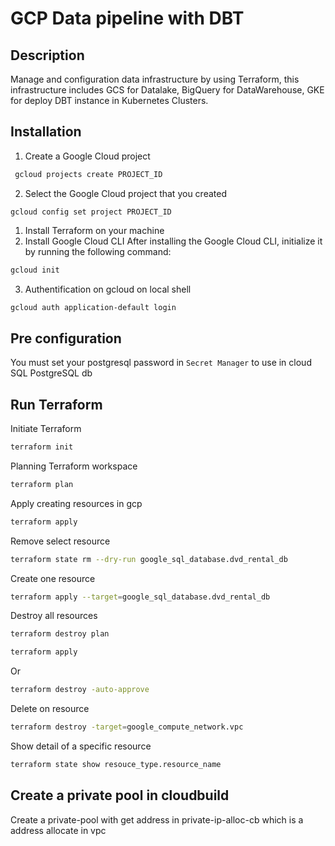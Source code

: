 # GCP Data pipeline with DBT

## Description
Manage and configuration data infrastructure by using Terraform, this infrastructure includes GCS for Datalake, BigQuery for DataWarehouse, GKE for deploy DBT instance in Kubernetes Clusters.

## Installation
1. Create a Google Cloud project
```bash
 gcloud projects create PROJECT_ID 
```
2.  Select the Google Cloud project that you created
```
gcloud config set project PROJECT_ID
```

1. Install Terraform on your machine
2. Install Google Cloud CLI
After installing the Google Cloud CLI, initialize it by running the following command:
```bash
gcloud init
```
3. Authentification on gcloud on local shell

``` bash
gcloud auth application-default login
```

## Pre configuration
You must set your postgresql password in `Secret Manager` to use in cloud SQL PostgreSQL db

## Run Terraform

Initiate Terraform
```bash
terraform init
```

Planning Terraform workspace
```bash
terraform plan
```

Apply creating resources in gcp
```bash
terraform apply
```

Remove select resource
```bash
terraform state rm --dry-run google_sql_database.dvd_rental_db
```

Create one resource
```bash
terraform apply --target=google_sql_database.dvd_rental_db
```


Destroy all resources
```bash
terraform destroy plan
```

```bash
terraform apply
```

Or 
```bash
terraform destroy -auto-approve
```

Delete on resource
 
```bash
terraform destroy -target=google_compute_network.vpc
```


Show detail of a specific resource
```bash
terraform state show resouce_type.resource_name
```


## Create a private pool in cloudbuild

Create a private-pool with get address in private-ip-alloc-cb which is a address allocate in vpc 
